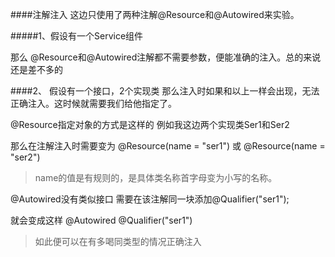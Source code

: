 ####注解注入
这边只使用了两种注解@Resource和@Autowired来实验。

#####1、假设有一个Service组件

那么
@Resource和@Autowired注解都不需要参数，便能准确的注入。总的来说还是差不多的

####2、 假设有一个接口，2个实现类
那么注入时如果和以上一样会出现，无法正确注入。这时候就需要我们给他指定了。

@Resource指定对象的方式是这样的
例如我这边两个实现类Ser1和Ser2

那么在注解注入时需要变为
@Resource(name = "ser1")
或
@Resource(name = "ser2")

>name的值是有规则的，是具体类名称首字母变为小写的名称。

@Autowired没有类似接口
需要在该注解同一块添加@Qualifier("ser1");

就会变成这样
@Autowired
@Qualifier("ser1")

>如此便可以在有多喝同类型的情况正确注入